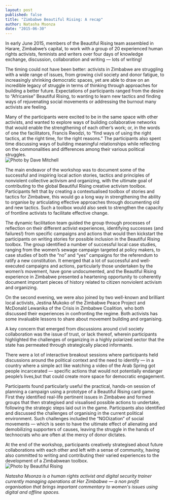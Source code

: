 ```yaml
---
layout: post
published: false
title: "Zimbabwe Beautiful Rising: A recap"
author: Natasha Msonza
date: "2015-06-30"
---
```



In early June 2015, members of the Beautiful Rising team assembled in Harare, Zimbabwe’s capital, to work with a group of 20 experienced human rights activists, feminists and writers over four days of knowledge exchange, discussion, collaboration and writing — lots of writing!
 
The timing could not have been better: activists in Zimbabwe are struggling with a wide range of issues, from growing civil society and donor fatigue, to increasingly shrinking democratic spaces, yet are able to draw on an incredible legacy of struggle in terms of thinking through approaches for building a better future. Expectations of participants ranged from the desire to “Africanise” Beautiful Rising, to wanting to learn new tactics and finding ways of rejuvenating social movements or addressing the burnout many activists are feeling.
 
Many of the participants were excited to be in the same space with other activists, and wanted to explore ways of building collaborative networks that would enable the strengthening of each other’s work; or, in the words of one the facilitators, Francis Rwodzi, to “find ways of using the right tactics, at the right time, for the right reasons.” The participants also spent time discussing ways of building meaningful relationships while reflecting on the commonalities and differences among their various political struggles.  
![Photo by Dave Mitchell]({{site.baseurl}}/assets/Zim_smilingfaces_Mitchell_600.jpg)

The main endeavor of the workshop was to document some of the successful and inspiring local action stories, tactics and principles of nonviolent collective activism and organizing, with the ultimate goal of contributing to the global Beautiful Rising creative activism toolbox. Participants felt that by creating a contextualised toolbox of stories and tactics for Zimbabwe, this would go a long way in strengthening the ability to organise by articulating effective approaches through documenting old and new tactics. Such a toolbox would also seek to strengthen the capacity of frontline activists to facilitate effective change. 
 
The dynamic facilitation team guided the group through processes of reflection on their different activist experiences, identifying successes (and failures!) from specific campaigns and actions that would then kickstart the participants on writing stories for possible inclusion in the Beautiful Rising toolbox. The group identified a number of successful local case studies, ranging from the women’s sewage campaign targeted at policy makers, to case studies of both the “no” and “yes” campaigns for the referendum to ratify a new constitution. It emerged that a lot of successful and well-executed campaigns and actions, particularly those undertaken by the women’s movement, have gone undocumented, and the Beautiful Rising experience in Zimbabwe presented a heartening opportunity to coherently document important pieces of history related to citizen nonviolent activism and organizing.
 
On the second evening, we were also joined by two well-known and brilliant local activists, Jestina Mukoko of the Zimbabwe Peace Project and McDonald Lewanika of the Crisis in Zimbabwe Coalition, who both discussed their experiences in confronting the regime. Both activists has some invaluable lessons to share about movement building and organising.
 
A key concern that emerged from discussions around civil society collaboration was the issue of trust, or lack thereof, wherein participants highlighted the challenges of organizing in a highly polarized sector that the state has permeated through strategically placed informants.
 
There were a lot of interactive breakout sessions where participants held discussions around the political context and the need to identify — in a country where a simple act like watching a video of the Arab Spring got people incarcerated — specific actions that would not potentially endanger people’s lives,but that could create more space for democratic engagement.  
 
Participants found particularly useful the practical, hands-on session of planning a campaign using a prototype of a Beautiful Rising card game. First they identified real-life pertinent issues in Zimbabwe and formed groups that then strategised and visualised possible actions to undertake, following the strategic steps laid out in the game.  Participants also identified and discussed the challenges of organising in the current political environment. Such challenges included the “NGOization” of social movements — which is seen to have the ultimate effect of alienating and demobilizing supporters of causes, leaving the struggle in the hands of technocrats who are often at the mercy of donor dictates.

At the end of the workshop, participants creatively strategised about future collaborations with each other and left with a sense of community, having also committed to writing and contributing their varied experiences to the development of a Zimbabwean toolbox.  
![Photo by Beautiful Rising]({{site.baseurl}}/assets/Zim_group_BR_600.jpg)


_Natasha Msonza is a human rights activist and digital security trainer currently managing operations at Her Zimbabwe — a non profit organisation that brings important commentary to women's issues using digital and offline spaces._
